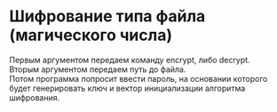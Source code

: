 # Шифрование типа файла (магического числа)
Первым аргументом передаем команду encrypt, либо decrypt.  
Вторым аргументом передаем путь до файла.  
Потом программа попросит ввести пароль, на основании которого будет генерировать ключ и вектор инициализации алгоритма шифрования.
